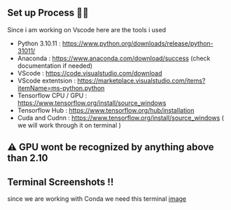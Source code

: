 
## Set up Process 🐱‍💻
Since i am working on Vscode here are the tools i used 

* Python 3.10.11 : https://www.python.org/downloads/release/python-31011/
* Anaconda : https://www.anaconda.com/download/success (check documentation if needed)
* VScode : https://code.visualstudio.com/download 
* VScode extentsion : https://marketplace.visualstudio.com/items?itemName=ms-python.python
* Tensorflow CPU / GPU : https://www.tensorflow.org/install/source_windows
* Tensorflow Hub : https://www.tensorflow.org/hub/installation
* Cuda and Cudnn :  https://www.tensorflow.org/install/source_windows ( we will work through it on terminal )


## ⚠️ GPU wont be recognized by anything above than 2.10 

## Terminal Screenshots !! 
since we are working with Conda we need this terminal 
[image](https://github.com/RMUR99/BLOG/assets/85951306/ab2807e9-5079-48d4-b54c-b5e3dc665229)

